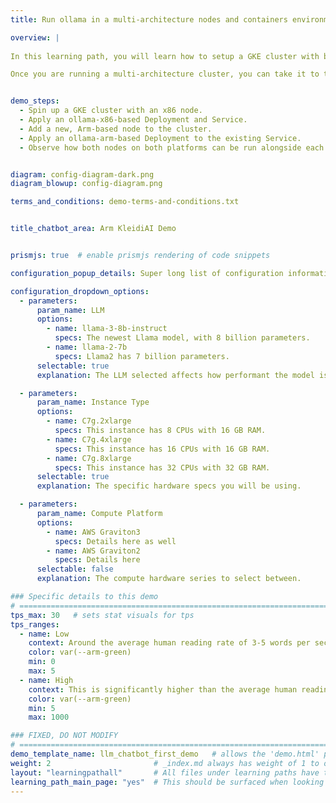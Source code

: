 ```yaml
---
title: Run ollama in a multi-architecture nodes and containers environment with on GKE.

overview: | 
  
In this learning path, you will learn how to setup a GKE cluster with both x86 and Arm-based nodes. With nodes running both architectures, you'll next deploy a popular free, open source tool called Ollama which makes it easy to run popular AIML models on any platform (on-prem, locally on your laptop, and on a cloud provider).

Once you are running a multi-architecture cluster, you can take it to the next level to see price performance advantages of running your workloads on Arm vs x86.  Experiment further by researching which existing, and upcoming workloads could benefit most from single, or multi-architectural clusters.


demo_steps:
  - Spin up a GKE cluster with an x86 node.
  - Apply an ollama-x86-based Deployment and Service.
  - Add a new, Arm-based node to the cluster.
  - Apply an ollama-arm-based Deployment to the existing Service.
  - Observe how both nodes on both platforms can be run alongside each other.


diagram: config-diagram-dark.png
diagram_blowup: config-diagram.png

terms_and_conditions: demo-terms-and-conditions.txt


title_chatbot_area: Arm KleidiAI Demo 


prismjs: true  # enable prismjs rendering of code snippets

configuration_popup_details: Super long list of configuration information to provide to the user. Should be context and all that to be crystal clear what the setup is.

configuration_dropdown_options:
  - parameters:
      param_name: LLM
      options:
        - name: llama-3-8b-instruct
          specs: The newest Llama model, with 8 billion parameters.
        - name: llama-2-7b
          specs: Llama2 has 7 billion parameters.
      selectable: true
      explanation: The LLM selected affects how performant the model is and such.

  - parameters:
      param_name: Instance Type
      options:
        - name: C7g.2xlarge
          specs: This instance has 8 CPUs with 16 GB RAM.
        - name: C7g.4xlarge
          specs: This instance has 16 CPUs with 16 GB RAM.
        - name: C7g.8xlarge
          specs: This instance has 32 CPUs with 32 GB RAM.
      selectable: true
      explanation: The specific hardware specs you will be using.

  - parameters:
      param_name: Compute Platform
      options:
        - name: AWS Graviton3
          specs: Details here as well
        - name: AWS Graviton2
          specs: Details here
      selectable: false
      explanation: The compute hardware series to select between.

### Specific details to this demo
# ================================================================================
tps_max: 30   # sets stat visuals for tps
tps_ranges:
  - name: Low
    context: Around the average human reading rate of 3-5 words per second.
    color: var(--arm-green)
    min: 0
    max: 5
  - name: High
    context: This is significantly higher than the average human reading rate of 5 words per second, delivering a stable and usable user chatbot experience from the Llama-3.1-8B LLM.
    color: var(--arm-green)
    min: 5
    max: 1000

### FIXED, DO NOT MODIFY
# ================================================================================
demo_template_name: llm_chatbot_first_demo   # allows the 'demo.html' partial to route to the correct Configuration and Demo/Stats sub partials for page render.
weight: 2                       # _index.md always has weight of 1 to order correctly
layout: "learningpathall"       # All files under learning paths have this same wrapper
learning_path_main_page: "yes"  # This should be surfaced when looking for related content. Only set for _index.md of learning path content.
---
```

